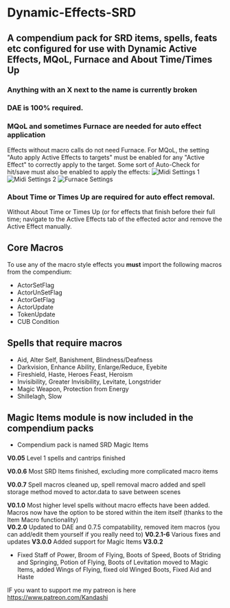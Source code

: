 # Dynamic-Effects-SRD
A compendium pack for SRD items, spells, feats etc configured for use with Dynamic Active Effects, MQoL, Furnace and About Time/Times Up
--

### Anything with an X next to the name is currently broken

### DAE is 100% required.

### MQoL and sometimes Furnace are needed for auto effect application 
Effects without macro calls do not need Furnace. For MQoL, the setting "Auto apply Active Effects to targets" must be enabled for any "Active Effect" to correctly apply to the target. Some sort of Auto-Check for hit/save must also be enabled to apply the effects:
![Midi Settings 1](https://github.com/kandashi/Dynamic-Effects-SRD/blob/master/Images/Midi%20Settings.PNG)
![Midi Settings 2](https://github.com/kandashi/Dynamic-Effects-SRD/blob/master/Images/Midi%20Settings%202.PNG)
![Furnace Settings](https://github.com/kandashi/Dynamic-Effects-SRD/blob/master/Images/Furnace%20Settings.PNG)

### About Time or Times Up are required for auto effect removal.
Without About Time or Times Up (or for effects that finish before their full time; navigate to the Active Effects tab of the effected actor and remove the Active Effect manually.

## Core Macros
To use any of the macro style effects you **must** import the following macros from the compendium: 
* ActorSetFlag
* ActorUnSetFlag
* ActorGetFlag
* ActorUpdate
* TokenUpdate
* CUB Condition

## Spells that require macros
- Aid, Alter Self, Banishment, Blindness/Deafness
- Darkvision, Enhance Ability, Enlarge/Reduce, Eyebite
- Fireshield, Haste, Heroes Feast, Heroism
- Invisibility, Greater Invisibility, Levitate, Longstrider
- Magic Weapon, Protection from Energy
- Shillelagh, Slow


## Magic Items module is now included in the compendium packs
- Compendium pack is named SRD Magic Items




**V0.05** Level 1 spells and cantrips finished

**V0.0.6** Most SRD Items finished, excluding more complicated macro items

**V0.0.7** Spell macros cleaned up, spell removal macro added and spell storage method moved to actor.data to save between scenes

**V0.1.0** Most higher level spells without macro effects have been added. Macros now have the option to be stored within the item itself (thanks to the Item Macro functionality)  
**V0.2.0** Updated to DAE and 0.7.5 compatability, removed item macros (you can add/edit them yourself if you really need to) 
**V0.2.1-6** Various fixes and updates
**V3.0.0** Added support for Magic Items
**V3.0.2** 
- Fixed Staff of Power, Broom of Flying, Boots of Speed, Boots of Striding and Springing, Potion of Flying, Boots of Levitation moved to Magic Items, added Wings of Flying, fixed old Winged Boots, Fixed Aid and Haste

IF you want to support me my patreon is here https://www.patreon.com/Kandashi
